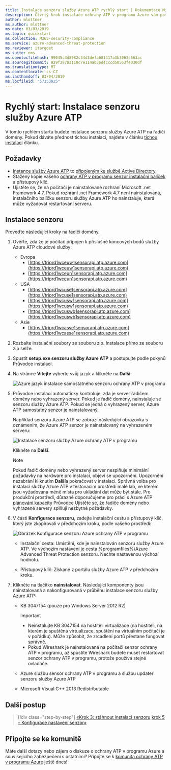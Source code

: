 ```yaml
---
title: Instalace senzoru služby Azure ATP rychlý start | Dokumentace Microsoftu
description: Čtvrtý krok instalace ochrany ATP v programu Azure vám pomůže s instalací senzoru služby Azure ATP.
author: mlottner
ms.author: mlottner
ms.date: 03/03/2019
ms.topic: quickstart
ms.collection: M365-security-compliance
ms.service: azure-advanced-threat-protection
ms.reviewer: itargoet
ms.suite: ems
ms.openlocfilehash: 99045c4d8982c34d3defa681417a3b3963c563ac
ms.sourcegitcommit: 929f28783110c7e114ab36d4cccd50563f4030df
ms.translationtype: MT
ms.contentlocale: cs-CZ
ms.lasthandoff: 03/04/2019
ms.locfileid: "57253925"
---
```

# <a name="quickstart-install-the-azure-atp-sensor"></a>Rychlý start: Instalace senzoru služby Azure ATP

V tomto rychlém startu budete instalace senzoru služby Azure ATP na řadiči domény. Pokud dáváte přednost tichou instalaci, najdete v článku [tichou instalaci](atp-silent-installation.md) článku.

## <a name="prerequisites"></a>Požadavky

- [Instance služby Azure ATP](install-atp-step1.md) to [připojeným ke službě Active Directory](install-atp-step2.md).
- Stažený kopie vašeho [ochrany ATP v programu senzor instalační balíček](install-atp-step3.md) a přístupový klíč.
- Ujistěte se, že na počítači je nainstalované rozhraní Microsoft .net Framework 4.7. Pokud rozhraní .net Framework 4.7 není nainstalovaná, instalačního balíčku senzoru služby Azure ATP ho nainstaluje, která může vyžadovat restartování serveru.

## <a name="install-the-sensor"></a>Instalace senzoru

Proveďte následující kroky na řadiči domény.

1. Ověřte, zda že je počítač připojen k příslušné koncových bodů služby Azure ATP cloudové služby:
   - Evropa
      - [https://triprd1wceuw1sensorapi.atp.azure.com](https://triprd1wceuw1sensorapi.atp.azure.com) 
      - [https://triprd1wceun1sensorapi.atp.azure.com](https://triprd1wceun1sensorapi.atp.azure.com)
   - USA 
      - [https://triprd1wcuse1sensorapi.atp.azure.com](https://triprd1wcuse1sensorapi.atp.azure.com)
      - [https://triprd1wcusw1sensorapi.atp.azure.com](https://triprd1wcusw1sensorapi.atp.azure.com)
      - [https://triprd1wcuswb1sensorapi.atp.azure.com](https://triprd1wcuswb1sensorapi.atp.azure.com)
   - Asie
      - [https://triprd1wcasse1sensorapi.atp.azure.com](https://triprd1wcasse1sensorapi.atp.azure.com)

2. Rozbalte instalační soubory ze souboru zip. Instalace přímo ze souboru zip selže.

3. Spustit **setup.exe senzoru služby Azure ATP** a postupujte podle pokynů Průvodce instalací.

4. Na stránce **Vítejte** vyberte svůj jazyk a klikněte na **Další**.

    ![Azure jazyk instalace samostatného senzoru ochrany ATP v programu](media/sensor-install-language.png)


5. Průvodce instalací automaticky kontroluje, zda je server řadičem domény nebo vyhrazený server. Pokud je řadič domény, nainstaluje se senzoru služby Azure ATP. Pokud se jedná o vyhrazený server, Azure ATP samostatný senzor je nainstalovaný.
    
    Například senzoru Azure ATP se zobrazí následující obrazovka s oznámením, že Azure ATP senzor je nainstalovaný na vyhrazeném serveru:
    
    ![Instalace senzoru služby Azure ochrany ATP v programu](media/sensor-install-deployment-type.png)

   Klikněte na **Další**.

    > [!NOTE] 
    > Pokud řadič domény nebo vyhrazený server nesplňuje minimální požadavky na hardware pro instalaci, objeví se upozornění. Upozornění nezabrání kliknutím **Další**a pokračovat v instalaci. Správná volba pro instalaci služby Azure ATP v testovacím prostředí malé lab, ve kterém jsou vyžadována méně místa pro ukládání dat může být stále. Pro produkční prostředí, důrazně doporučujeme pro práci s Azure ATP [plánování kapacity](atp-capacity-planning.md) Průvodce Ujistěte se, že řadiče domény nebo vyhrazené servery splňují nezbytné požadavky.

6. V části **Konfigurace senzoru**, zadejte instalační cestu a přístupový klíč, který jste zkopírovali v předchozím kroku, podle vašeho prostředí:

    ![Obrázek Konfigurace senzoru Azure ochrany ATP v programu](media/sensor-install-config.png)

      - Instalační cesta: Umístění, kde je nainstalován senzoru služby Azure ATP. Ve výchozím nastavení je cesta %programfiles%\Azure Advanced Threat Protection senzoru. Nechte nastavenou výchozí hodnotu.

     - Přístupový klíč: Získané z portálu služby Azure ATP v předchozím kroku.
    
7. Klikněte na tlačítko **nainstalovat**. Následující komponenty jsou nainstalovaná a nakonfigurovaná v průběhu instalace senzoru služby Azure ATP:

    - KB 3047154 (pouze pro Windows Server 2012 R2)

        > [!IMPORTANT]
        > - Neinstalujte KB 3047154 na hostiteli virtualizace (na hostiteli, na kterém je spuštěná virtualizace, spuštění na virtuálním počítači je v pořádku). Může způsobit, že zrcadlení portů přestane fungovat správně. 
        > - Pokud Wireshark je nainstalovaná na počítači senzor ochrany ATP v programu, až spustíte Wireshark budete muset restartovat senzor ochrany ATP v programu, protože používá stejné ovladače.

    - Azure službu sensor ochrany ATP v programu a službu updater senzoru služby Azure ATP
    - Microsoft Visual C++ 2013 Redistributable


## <a name="next-steps"></a>Další postup

> [!div class="step-by-step"]
> [«Krok 3: stáhnout instalaci senzoru](install-atp-step3.md)
> [krok 5 – Konfigurace nastavení senzor»](install-atp-step5.md)

## <a name="join-the-community"></a>Připojte se ke komunitě

Máte další dotazy nebo zájem o diskuze o ochrany ATP v programu Azure a souvisejícího zabezpečení s ostatními? Připojte se k [komunita ochrany ATP v programu Azure](https://aka.ms/azureatpcommunity) ještě dnes!
